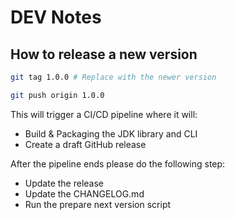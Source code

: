 # DEV Notes

## How to release a new version

```bash
git tag 1.0.0 # Replace with the newer version

git push origin 1.0.0
```

This will trigger a CI/CD pipeline where it will:

* Build & Packaging the JDK library and CLI
* Create a draft GitHub release

After the pipeline ends please do the following step:

* Update the release
* Update the CHANGELOG.md
* Run the prepare next version script
